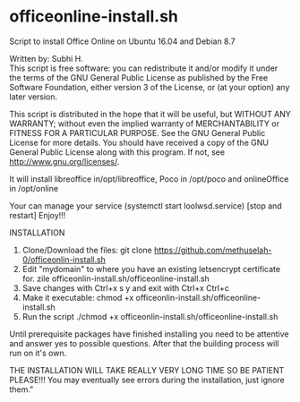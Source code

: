 # officeonline-install.sh
Script to install Office Online on Ubuntu 16.04 and Debian 8.7 


Written by: Subhi H.<br>
This script is free software: you can redistribute it and/or modify it under the terms of the GNU General Public License as published by the Free Software Foundation, either version 3 of the License, or (at your option) any later version.

This script is distributed in the hope that it will be useful, but WITHOUT ANY WARRANTY; without even the implied warranty of MERCHANTABILITY or FITNESS FOR A PARTICULAR PURPOSE. See the GNU General Public License for more details.
You should have received a copy of the GNU General Public License along with this program. If not, see http://www.gnu.org/licenses/.

It will install libreoffice in/opt/libreoffice, Poco in /opt/poco and onlineOffice in /opt/online

Your can manage your service (systemctl start loolwsd.service) [stop and restart]
Enjoy!!!

INSTALLATION

1. Clone/Download the files:
git clone https://github.com/methuselah-0/officeonlin-install.sh
2. Edit "mydomain" to where you have an existing letsencrypt certificate for.
zile officeonlin-install.sh/officeonline-install.sh
4. Save changes with
Ctrl+x s y and exit with Ctrl+x Ctrl+c
5. Make it executable:
chmod +x officeonlin-install.sh/officeonline-install.sh
5. Run the script
./chmod +x officeonlin-install.sh/officeonline-install.sh

Until prerequisite packages have finished installing you need to be attentive and answer yes to possible questions. After that the building process will run on it's own.

THE INSTALLATION WILL TAKE REALLY VERY LONG TIME SO BE PATIENT PLEASE!!! You may eventually see errors during the installation, just ignore them."
